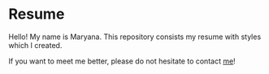 # Resume
Hello! My name is Maryana.
This repository consists my resume with styles which I created.

If you want to meet me better, please do not hesitate to contact [me](https://maryanamor.github.io/homepage/)!
